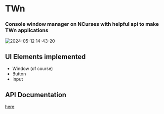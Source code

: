 # TWn
### Console window manager on NCurses with helpful api to make TWn applications
![2024-05-12 14-43-20](https://github.com/aceinetx/TWn/assets/158546973/d9c3534c-c211-49c9-92bc-044d2c930a90)
## UI Elements implemented
- Window (of course)
- Button
- Input
## API Documentation
[here](APIDOCS.md)
